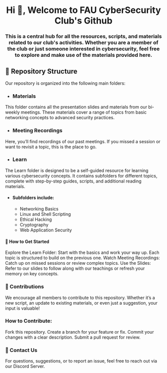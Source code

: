 <h1 align="center">Hi 👋, Welcome to FAU CyberSecurity Club's Github</h1>
<h3 align="center">This is a central hub for all the resources, scripts, and materials related to our club's activities. Whether you are a member of the club or just someone interested in cybersecurity, feel free to explore and make use of the materials provided here.</h3>

## 📂 Repository Structure
Our repository is organized into the following main folders:

* ### Materials
This folder contains all the presentation slides and materials from our bi-weekly meetings. These materials cover a range of topics from basic networking concepts to advanced security practices.

* ### Meeting Recordings
Here, you’ll find recordings of our past meetings. If you missed a session or want to revisit a topic, this is the place to go.

* ### Learn
The Learn folder is designed to be a self-guided resource for learning various cybersecurity concepts. It contains subfolders for different topics, complete with step-by-step guides, scripts, and additional reading materials.

  * #### Subfolders include:
    * Networking Basics
    * Linux and Shell Scripting
    * Ethical Hacking
    * Cryptography
    * Web Application Security
#### 🚀 How to Get Started
  Explore the Learn Folder: Start with the basics and work your way up. Each topic is structured to build on the previous one.
  Watch Meeting Recordings: Catch up on missed sessions or review complex topics.
  Use the Slides: Refer to our slides to follow along with our teachings or refresh your memory on key concepts.
### 📢 Contributions
  We encourage all members to contribute to this repository. Whether it’s a new script, an update to existing materials, or even just a        suggestion, your input is valuable!

### How to Contribute:
  Fork this repository.
  Create a branch for your feature or fix.
  Commit your changes with a clear description.
  Submit a pull request for review.
### 📧 Contact Us
  For questions, suggestions, or to report an issue, feel free to reach out via our Discord Server.
